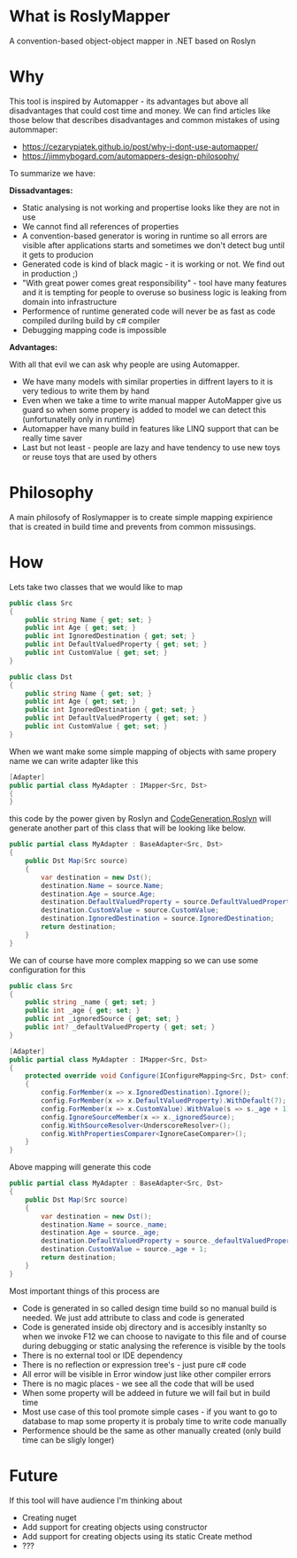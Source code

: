 # What is RoslyMapper
A convention-based object-object mapper in .NET based on Roslyn

# Why

This tool is inspired by Automapper - its advantages but above all disadvantages that could cost time and money. We can find articles like those below that describes disadvantages and common mistakes of using autommaper:

- https://cezarypiatek.github.io/post/why-i-dont-use-automapper/
- https://jimmybogard.com/automappers-design-philosophy/

To summarize we have:

**Dissadvantages:**

- Static analysing is not working and propertise looks like they are not in use
- We cannot find all references of properties
- A convention-based generator is woring in runtime so all errors are visible after applications starts and sometimes we don't detect bug until it gets to producion
- Generated code is kind of black magic - it is working or not. We find out in production ;) 
- "With great power comes great responsibility" - tool have many features and it is tempting for people to overuse so business logic is leaking from domain into infrastructure
- Performence of runtime generated code will never be as fast as code compiled durilng build by c# compiler
- Debugging mapping code is impossible

**Advantages:**

With all that evil we can ask why people are using Automapper.

- We have many models with similar properties in diffrent layers to it is very tedious to write them by hand
- Even when we take a time to write manual mapper AutoMapper give us guard so when some propery is added to model we can detect this (unfortunatelly only in runtime)
- Automapper have many build in features like LINQ support that can be really time saver
- Last but not least - people are lazy and have tendency to use new toys or reuse toys that are used by others


# Philosophy

A main philosofy of Roslymapper is to create simple mapping expirience that is created in build time and prevents from common missusings.

# How

Lets take two classes that we would like to map

```csharp
public class Src
{
    public string Name { get; set; }
    public int Age { get; set; }
    public int IgnoredDestination { get; set; }
    public int DefaultValuedProperty { get; set; }
    public int CustomValue { get; set; }
}

public class Dst
{
    public string Name { get; set; }
    public int Age { get; set; }
    public int IgnoredDestination { get; set; }
    public int DefaultValuedProperty { get; set; }
    public int CustomValue { get; set; }
}
```

When we want make some simple mapping of objects with same propery name we can write adapter like this

```csharp
[Adapter]
public partial class MyAdapter : IMapper<Src, Dst>
{
}
```

this code by the power given by Roslyn and [CodeGeneration.Roslyn](https://github.com/AArnott/CodeGeneration.Roslyn) will generate another part of this class that will be looking like below. 

```csharp
public partial class MyAdapter : BaseAdapter<Src, Dst>
{
    public Dst Map(Src source)
    {
        var destination = new Dst();
        destination.Name = source.Name;
        destination.Age = source.Age;
        destination.DefaultValuedProperty = source.DefaultValuedProperty;
        destination.CustomValue = source.CustomValue;
        destination.IgnoredDestination = source.IgnoredDestination;
        return destination;
    }
}
```

We can of course have more complex mapping so we can use some configuration for this

```csharp
public class Src
{
    public string _name { get; set; }
    public int _age { get; set; }
    public int _ignoredSource { get; set; }
    public int? _defaultValuedProperty { get; set; }
}

[Adapter]
public partial class MyAdapter : IMapper<Src, Dst>
{
    protected override void Configure(IConfigureMapping<Src, Dst> config)
    {
        config.ForMember(x => x.IgnoredDestination).Ignore();             // Ignore destination mapping
        config.ForMember(x => x.DefaultValuedProperty).WithDefault(7);    // Use default value when null
        config.ForMember(x => x.CustomValue).WithValue(s => s._age + 1);  // Use some source filed with simple calculation
        config.IgnoreSourceMember(x => x._ignoredSource);                 // Ignore source member
        config.WithSourceResolver<UnderscoreResolver>();                  // Inform tha we have to skip underscore
        config.WithPropertiesComparer<IgnoreCaseComparer>();              // We do not take case into account while comparing
    }
}
```

Above mapping will generate this code

```csharp
public partial class MyAdapter : BaseAdapter<Src, Dst>
{
    public Dst Map(Src source)
    {
        var destination = new Dst();
        destination.Name = source._name;
        destination.Age = source._age;
        destination.DefaultValuedProperty = source._defaultValuedProperty ?? 7;
        destination.CustomValue = source._age + 1;
        return destination;
    }
}
```

Most important things of this process are

- Code is generated in so called design time build so no manual build is needed. We just add attribute to class and code is generated
- Code is generated inside obj directory and is accesibly instanlty so when we invoke F12 we can choose to navigate to this file and of course during debugging or static analysing the reference is visible by the tools
- There is no external tool or IDE dependency
- There is no reflection or expression tree's - just pure c# code
- All error will be visible in Error window just like other compiler errors
- There is no magic places - we see all the code that will be used
- When some property will be addeed in future we will fail but in build time
- Most use case of this tool promote simple cases - if you want to go to database to map some property it is probaly time to write code manually
- Performence should be the same as other manually created (only build time can be sligly longer)
  
# Future

If this tool will have audience I'm thinking about

- Creating nuget
- Add support for creating objects using constructor
- Add support for creating objects using its static Create method
- ???
